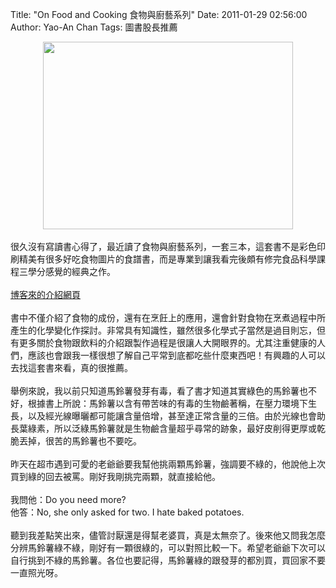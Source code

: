 Title: "On Food and Cooking 食物與廚藝系列"
Date: 2011-01-29 02:56:00
Author: Yao-An Chan
Tags: 圖書股長推薦


<div class='post'>
<div class="separator" style="clear: both; text-align: center;"><a href="http://2.bp.blogspot.com/_mvtDPM7iODU/TUPtK6kYrOI/AAAAAAAAJe8/9OsZLZRiHYA/s1600/P1010253.jpg" imageanchor="1" style="margin-left: 1em; margin-right: 1em;"><img border="0" height="300" src="http://2.bp.blogspot.com/_mvtDPM7iODU/TUPtK6kYrOI/AAAAAAAAJe8/9OsZLZRiHYA/s400/P1010253.jpg" width="400" /></a></div><br />很久沒有寫讀書心得了，最近讀了食物與廚藝系列，一套三本，這套書不是彩色印刷精美有很多好吃食物圖片的食譜書，而是專業到讓我看完後頗有修完食品科學課程三學分感覺的經典之作。<br /><br /><a href="http://www.books.com.tw/activity/2009/09/foodandcooking/index.htm">博客來的介紹網頁</a><br /><br />書中不僅介紹了食物的成份，還有在烹飪上的應用，還會針對食物在烹煮過程中所產生的化學變化作探討。非常具有知識性，雖然很多化學式子當然是過目則忘，但有更多關於食物跟飲料的介紹跟製作過程是很讓人大開眼界的。尤其注重健康的人們，應該也會跟我一樣很想了解自己平常到底都吃些什麼東西吧！有興趣的人可以去找這套書來看，真的很推薦。<br /><br />舉例來說，我以前只知道馬鈴薯發芽有毒，看了書才知道其實綠色的馬鈴薯也不好，根據書上所說：馬鈴薯以含有帶苦味的有毒的生物鹼著稱，在壓力環境下生長，以及經光線曝曬都可能讓含量倍增，甚至達正常含量的三倍。由於光線也會助長葉綠素，所以泛綠馬鈴薯就是生物鹼含量超乎尋常的跡象，最好皮削得更厚或乾脆丟掉，很苦的馬鈴薯也不要吃。<br /><br />昨天在超市遇到可愛的老爺爺要我幫他挑兩顆馬鈴薯，強調要不綠的，他說他上次買到綠的回去被罵。剛好我剛挑完兩顆，就直接給他。<br /><br />我問他：Do you need more?<br />他答：No, she only asked for two. I hate baked potatoes.<br /><br />聽到我差點笑出來，儘管討厭還是得幫老婆買，真是太無奈了。後來他又問我怎麼分辨馬鈴薯綠不綠，剛好有一顆很綠的，可以對照比較一下。希望老爺爺下次可以自行挑到不綠的馬鈴薯。各位也要記得，馬鈴薯綠的跟發芽的都別買，買回家不要一直照光呀。</div>
